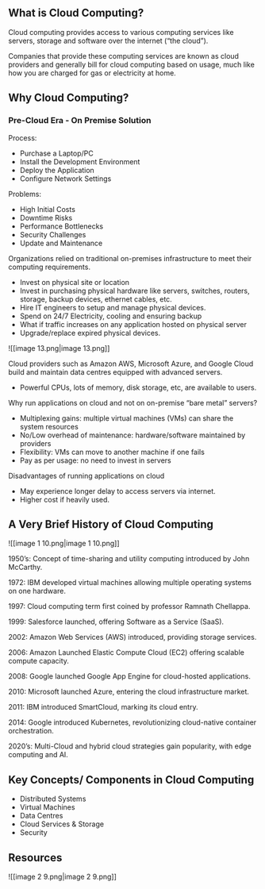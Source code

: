 ## What is Cloud Computing?

Cloud computing provides access to various computing services like servers, storage and software over the internet (“the cloud”).

Companies that provide these computing services are known as cloud providers and generally bill for cloud computing based on usage, much like how you are charged for gas or electricity at home.

## Why Cloud Computing?

### Pre-Cloud Era - On Premise Solution

Process:

- Purchase a Laptop/PC
- Install the Development Environment
- Deploy the Application
- Configure Network Settings

Problems:

- High Initial Costs
- Downtime Risks
- Performance Bottlenecks
- Security Challenges
- Update and Maintenance

Organizations relied on traditional on-premises infrastructure to meet their computing requirements.

- Invest on physical site or location
- Invest in purchasing physical hardware like servers, switches, routers, storage, backup devices, ethernet cables, etc.
- Hire IT engineers to setup and manage physical devices.
- Spend on 24/7 Electricity, cooling and ensuring backup
- What if traffic increases on any application hosted on physical server
- Upgrade/replace expired physical devices.

![[image 13.png|image 13.png]]

Cloud providers such as Amazon AWS, Microsoft Azure, and Google Cloud build and maintain data centres equipped with advanced servers.

- Powerful CPUs, lots of memory, disk storage, etc, are available to users.

Why run applications on cloud and not on on-premise “bare metal” servers?

- Multiplexing gains: multiple virtual machines (VMs) can share the system resources
- No/Low overhead of maintenance: hardware/software maintained by providers
- Flexibility: VMs can move to another machine if one fails
- Pay as per usage: no need to invest in servers

Disadvantages of running applications on cloud

- May experience longer delay to access servers via internet.
- Higher cost if heavily used.

## A Very Brief History of Cloud Computing

![[image 1 10.png|image 1 10.png]]

1950’s: Concept of time-sharing and utility computing introduced by John McCarthy.

1972: IBM developed virtual machines allowing multiple operating systems on one hardware.

1997: Cloud computing term first coined by professor Ramnath Chellappa.

1999: Salesforce launched, offering Software as a Service (SaaS).

2002: Amazon Web Services (AWS) introduced, providing storage services.

2006: Amazon Launched Elastic Compute Cloud (EC2) offering scalable compute capacity.

2008: Google launched Google App Engine for cloud-hosted applications.

2010: Microsoft launched Azure, entering the cloud infrastructure market.

2011: IBM introduced SmartCloud, marking its cloud entry.

2014: Google introduced Kubernetes, revolutionizing cloud-native container orchestration.

2020’s: Multi-Cloud and hybrid cloud strategies gain popularity, with edge computing and AI.

## Key Concepts/ Components in Cloud Computing

- Distributed Systems
- Virtual Machines
- Data Centres
- Cloud Services & Storage
- Security

## Resources

![[image 2 9.png|image 2 9.png]]